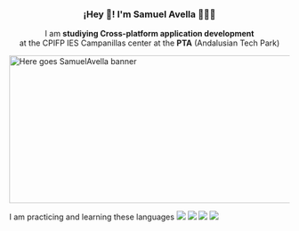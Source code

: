 <h3 align="center">¡Hey 👋! I'm Samuel Avella 👨🏻‍💻</h3>
<p align="center">I am <strong>studiying Cross-platform application development</strong> <br> at the CPIFP IES Campanillas center at the <strong>PTA</strong> (Andalusian Tech Park)</p>
<img text-align="center" src="https://i.postimg.cc/m2MYvNdP/informatica-1.jpg" alt="Here goes SamuelAvella banner" width="1080px" height="265px" />
<p>I am practicing and learning these languages <img src="https://i.postimg.cc/nLHkVNvj/html-5.png"> <img src="https://i.postimg.cc/509b3984/css.png"> <img src="https://i.postimg.cc/W3fLwG28/javascript.png"> <img src="https://i.postimg.cc/WpFbf3Qz/java.png"></p>
